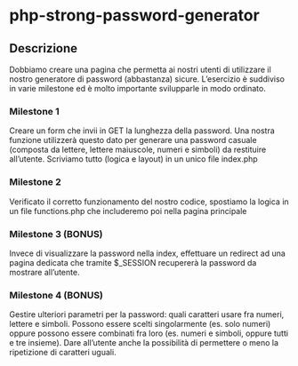 # php-strong-password-generator

## Descrizione

Dobbiamo creare una pagina che permetta ai nostri utenti di utilizzare il nostro generatore di password (abbastanza) sicure.
L’esercizio è suddiviso in varie milestone ed è molto importante svilupparle in modo ordinato.

### Milestone 1

Creare un form che invii in GET la lunghezza della password. Una nostra funzione utilizzerà questo dato per generare una password casuale (composta da lettere, lettere maiuscole, numeri e simboli) da restituire all’utente.
Scriviamo tutto (logica e layout) in un unico file index.php

### Milestone 2

Verificato il corretto funzionamento del nostro codice, spostiamo la logica in un file functions.php che includeremo poi nella pagina principale

### Milestone 3 (BONUS)

Invece di visualizzare la password nella index, effettuare un redirect ad una pagina dedicata che tramite $\_SESSION recupererà la password da mostrare all’utente.

### Milestone 4 (BONUS)

Gestire ulteriori parametri per la password: quali caratteri usare fra numeri, lettere e simboli. Possono essere scelti singolarmente (es. solo numeri) oppure possono essere combinati fra loro (es. numeri e simboli, oppure tutti e tre insieme).
Dare all’utente anche la possibilità di permettere o meno la ripetizione di caratteri uguali.

<!-- #### Simboli ammessi -->

<!-- $symbols = '!?&%$<>^+-\*/()[]{}@#\_='; -->
